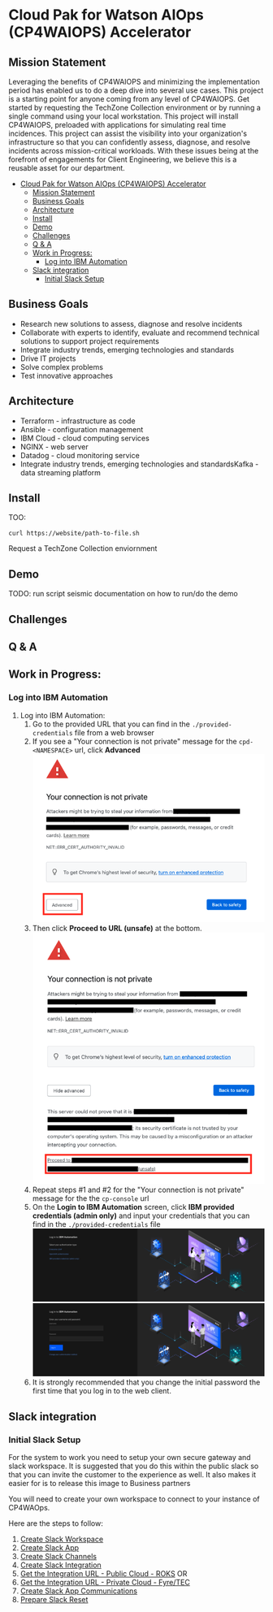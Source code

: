# Cloud Pak for Watson AIOps (CP4WAIOPS) Accelerator

## Mission Statement
Leveraging the benefits of CP4WAIOPS and minimizing the implementation period has enabled us to do a deep dive into several use cases. This project is a starting point for anyone coming from any level of CP4WAIOPS. Get started by requesting the TechZone Collection environment or by running a single command using your local workstation. This project will install CP4WAIOPS, preloaded with applications for simulating real time incidences. This project can assist the visibility into your organization's infrastructure so that you can confidently assess, diagnose, and resolve incidents across mission-critical workloads. With these issues being at the forefront of engagements for Client Engineering, we believe this is a reusable asset for our department.

- [Cloud Pak for Watson AIOps (CP4WAIOPS) Accelerator](#cloud-pak-for-watson-aiops-cp4waiops-accelerator)
  - [Mission Statement](#mission-statement)
  - [Business Goals](#business-goals)
  - [Architecture](#architecture)
  - [Install](#install)
  - [Demo](#demo)
  - [Challenges](#challenges)
  - [Q & A](#q--a)
  - [Work in Progress:](#work-in-progress)
    - [Log into IBM Automation](#log-into-ibm-automation)
  - [Slack integration](#slack-integration)
    - [Initial Slack Setup](#initial-slack-setup)
## Business Goals
- Research new solutions to assess, diagnose and resolve incidents
- Collaborate with experts to identify, evaluate and recommend technical solutions to support project requirements
- Integrate industry trends, emerging technologies and standards
- Drive IT projects
- Solve complex problems
- Test innovative approaches

## Architecture
- Terraform - infrastructure as code
- Ansible - configuration management
- IBM Cloud - cloud computing services
- NGINX - web server
- Datadog - cloud monitoring service
- Integrate industry trends, emerging technologies and standardsKafka - data streaming platform

## Install
TOO:
```
curl https://website/path-to-file.sh
``` 
Request a TechZone Collection enviornment

## Demo
TODO:
run script
seismic documentation on how to run/do the demo

## Challenges


## Q & A


## Work in Progress:

### Log into IBM Automation
1. Log into IBM Automation:
    1. Go to the provided URL that you can find in the `./provided-credentials` file from a web browser
    2. If you see a "Your connection is not private" message for the `cpd-<NAMESPACE>` url, click **Advanced**
    ![Screenshot](documentation/ibm-automation-1.png)
    2. Then click **Proceed to URL (unsafe)** at the bottom.
    ![Screenshot](documentation/ibm-automation-2.png)
    3. Repeat steps #1 and #2 for the "Your connection is not private" message for the the `cp-console` url
    4. On the **Login to IBM Automation** screen, click **IBM provided credentials (admin only)** and input your credentials that you can find in the `./provided-credentials` file
    ![Screenshot](documentation/ibm-automation-3.png)
    ![Screenshot](documentation/ibm-automation-4.png)
    5. It is strongly recommended that you change the initial password the first time that you log in to the web client.

## Slack integration
### Initial Slack Setup 

For the system to work you need to setup your own secure gateway and slack workspace. It is suggested that you do this within the public slack so that you can invite the customer to the experience as well. It also makes it easier for is to release this image to Business partners

You will need to create your own workspace to connect to your instance of CP4WAOps.

Here are the steps to follow:

1. [Create Slack Workspace](./tools/3_slack/1_slack_workspace.md)
1. [Create Slack App](./tools/3_slack/2_slack_app_create.md)
1. [Create Slack Channels](./tools/3_slack/3_slack_channel.md)
1. [Create Slack Integration](./tools/3_slack/4_slack_integrate.md)
1. [Get the Integration URL - Public Cloud - ROKS](./tools/3_slack/5_slack_url_public.md) OR 
1. [Get the Integration URL - Private Cloud - Fyre/TEC](./tools/3_slack/5_slack_url_private.md)
1. [Create Slack App Communications](./tools/3_slack/6_slack_app_integration.md)
1. [Prepare Slack Reset](./tools/3_slack/7_slack_reset.md)